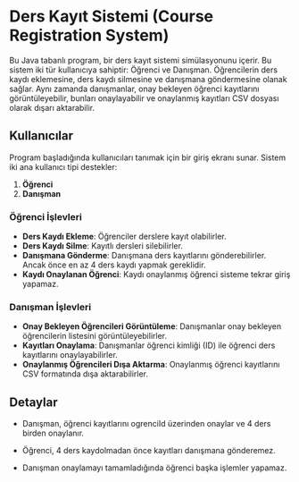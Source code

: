 # Ders Kayıt Sistemi (Course Registration System)
 
Bu Java tabanlı program, bir ders kayıt sistemi simülasyonunu içerir. Bu sistem iki tür kullanıcıya sahiptir: Öğrenci ve Danışman. Öğrencilerin ders kaydı eklemesine, ders kaydı silmesine ve danışmana göndermesine olanak sağlar. Aynı zamanda danışmanlar, onay bekleyen öğrenci kayıtlarını görüntüleyebilir, bunları onaylayabilir ve onaylanmış kayıtları CSV dosyası olarak dışarı aktarabilir.


## Kullanıcılar

Program başladığında kullanıcıları tanımak için bir giriş ekranı sunar. Sistem iki ana kullanıcı tipi destekler:

1. **Öğrenci**
2. **Danışman**


### Öğrenci İşlevleri

- **Ders Kaydı Ekleme**: Öğrenciler derslere kayıt olabilirler.
- **Ders Kaydı Silme**: Kayıtlı dersleri silebilirler.
- **Danışmana Gönderme**: Danışmana ders kayıtlarını gönderebilirler. Ancak önce en az 4 ders kaydı yapmak gereklidir.
- **Kaydı Onaylanan Öğrenci**: Kaydı onaylanmış öğrenci sisteme tekrar giriş yapamaz.

### Danışman İşlevleri

- **Onay Bekleyen Öğrencileri Görüntüleme**: Danışmanlar onay bekleyen öğrencilerin listesini görüntüleyebilirler.
- **Kayıtları Onaylama**: Danışmanlar öğrenci kimliği (ID) ile öğrenci ders kayıtlarını onaylayabilirler.
- **Onaylanmış Öğrencileri Dışa Aktarma**: Onaylanmış öğrenci kayıtlarını CSV formatında dışa aktarabilirler.

## Detaylar

- Danışman, öğrenci kayıtlarını ogrenciId üzerinden onaylar ve 4 ders birden onaylanır.
  
- Öğrenci, 4 ders kaydolmadan önce kayıtları danışmana gönderemez.
  
- Danışman onaylamayı tamamladığında öğrenci başka işlemler yapamaz.




